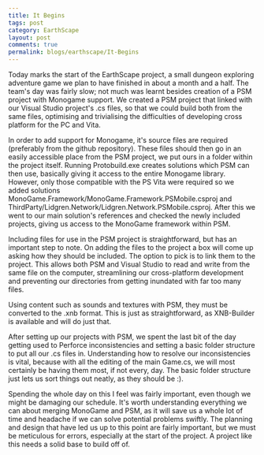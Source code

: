 ```yaml
---
title: It Begins
tags: post
category: EarthScape
layout: post
comments: true
permalink: blogs/earthscape/It-Begins
---
```


Today marks the start of the EarthScape project, a small dungeon exploring adventure game we plan to have finished in about a month and a half. The team's day was fairly slow; not much was learnt besides creation of a PSM project with Monogame support. We created a PSM project that linked with our Visual Studio project's .cs files, so that we could build both from the same files, optimising and trivialising the difficulties of developing cross platform for the PC and Vita.

In order to add support for Monogame, it's source files are required (preferably from the github repository). These files should then go in an easily accessible place from the PSM project, we put ours in a folder within the project itself. Running Protobuild.exe creates solutions which PSM can then use, basically giving it access to the entire Monogame library. However, only those compatible with the PS Vita were required so we added solutions MonoGame.Framework/MonoGame.Framework.PSMobile.csproj and ThirdParty/Lidgren.Network/Lidgren.Network.PSMobile.csproj. After this we went to our main solution's references and checked the newly included projects, giving us access to the MonoGame framework within PSM.

Including files for use in the PSM project is straightforward, but has an important step to note. On adding the files to the project a box will come up asking how they should be included. The option to pick is to link them to the project. This allows both PSM and Visual Studio to read and write from the same file on the computer, streamlining our cross-platform development and preventing our directories from getting inundated with far too many files.

Using content such as sounds and textures with PSM, they must be converted to the .xnb format. This is just as straightforward, as XNB-Builder is available and will do just that.

After setting up our projects with PSM, we spent the last bit of the day getting used to Perforce inconsistencies and setting a basic folder structure to put all our .cs files in. Understanding how to resolve our inconsistencies is vital, because with all the editing of the main Game.cs, we will most certainly be having them most, if not every, day. The basic folder structure just lets us sort things out neatly, as they should be :).

Spending the whole day on this I feel was fairly important, even though we might be damaging our schedule. It's worth understanding everything we can about merging MonoGame and PSM, as it will save us a whole lot of time and headache if we can solve potential problems swiftly. The planning and design that have led us up to this point are fairly important, but we must be meticulous for errors, especially at the start of the project. A project like this needs a solid base to build off of.